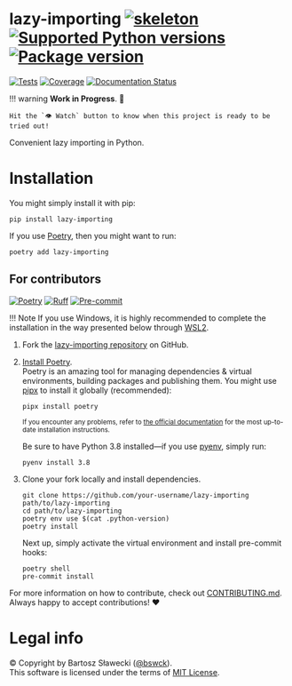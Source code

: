 
# lazy-importing [![skeleton](https://img.shields.io/badge/0.0.2rc–116–gaf71a4b-skeleton?label=%F0%9F%92%80%20bswck/skeleton&labelColor=black&color=grey&link=https%3A//github.com/bswck/skeleton)](https://github.com/bswck/skeleton/tree/0.0.2rc-116-gaf71a4b) [![Supported Python versions](https://img.shields.io/pypi/pyversions/lazy-importing.svg?logo=python&label=Python)](https://pypi.org/project/lazy-importing/) [![Package version](https://img.shields.io/pypi/v/lazy-importing?label=PyPI)](https://pypi.org/project/lazy-importing/)

[![Tests](https://github.com/bswck/lazy-importing/actions/workflows/test.yml/badge.svg)](https://github.com/bswck/lazy-importing/actions/workflows/test.yml)
[![Coverage](https://coverage-badge.samuelcolvin.workers.dev/bswck/lazy-importing.svg)](https://coverage-badge.samuelcolvin.workers.dev/redirect/bswck/lazy-importing)
[![Documentation Status](https://readthedocs.org/projects/lazy-importing/badge/?version=latest)](https://lazy-importing.readthedocs.io/en/latest/?badge=latest)


!!! warning
    **Work in Progress**. 🚧

    Hit the `👁 Watch` button to know when this project is ready to be tried out!

Convenient lazy importing in Python.

# Installation
You might simply install it with pip:

```shell
pip install lazy-importing
```

If you use [Poetry](https://python-poetry.org/), then you might want to run:

```shell
poetry add lazy-importing
```

## For contributors
[![Poetry](https://img.shields.io/endpoint?url=https://python-poetry.org/badge/v0.json)](https://python-poetry.org/)
[![Ruff](https://img.shields.io/endpoint?url=https://raw.githubusercontent.com/astral-sh/ruff/main/assets/badge/v2.json)](https://github.com/astral-sh/ruff)
[![Pre-commit](https://img.shields.io/badge/pre--commit-enabled-brightgreen?logo=pre-commit&logoColor=white)](https://github.com/pre-commit/pre-commit)
<!--
This section was generated from bswck/skeleton@0.0.2rc-116-gaf71a4b.
Instead of changing this particular file, you might want to alter the template:
https://github.com/bswck/skeleton/tree/0.0.2rc-116-gaf71a4b/fragments/readme.md
-->
!!! Note
    If you use Windows, it is highly recommended to complete the installation in the way presented below through [WSL2](https://learn.microsoft.com/en-us/windows/wsl/install).
1.  Fork the [lazy-importing repository](https://github.com/bswck/lazy-importing) on GitHub.

1.  [Install Poetry](https://python-poetry.org/docs/#installation).<br/>
    Poetry is an amazing tool for managing dependencies & virtual environments, building packages and publishing them.
    You might use [pipx](https://github.com/pypa/pipx#readme) to install it globally (recommended):

    ```shell
    pipx install poetry
    ```

    <sub>If you encounter any problems, refer to [the official documentation](https://python-poetry.org/docs/#installation) for the most up-to-date installation instructions.</sub>

    Be sure to have Python 3.8 installed—if you use [pyenv](https://github.com/pyenv/pyenv#readme), simply run:

    ```shell
    pyenv install 3.8
    ```

1.  Clone your fork locally and install dependencies.

    ```shell
    git clone https://github.com/your-username/lazy-importing path/to/lazy-importing
    cd path/to/lazy-importing
    poetry env use $(cat .python-version)
    poetry install
    ```

    Next up, simply activate the virtual environment and install pre-commit hooks:

    ```shell
    poetry shell
    pre-commit install
    ```

For more information on how to contribute, check out [CONTRIBUTING.md](https://github.com/bswck/lazy-importing/blob/HEAD/CONTRIBUTING.md).<br/>
Always happy to accept contributions! ❤️

# Legal info
© Copyright by Bartosz Sławecki ([@bswck](https://github.com/bswck)).
<br />This software is licensed under the terms of [MIT License](https://github.com/bswck/lazy-importing/blob/HEAD/LICENSE).

